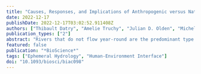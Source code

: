 ```yaml
---
title: "Causes, Responses, and Implications of Anthropogenic versus Natural Flow Intermittence in River Networks"
date: 2022-12-17
publishDate: 2022-12-17T03:02:52.911408Z
authors: ["Thibault Datry", "Amelie Truchy", "Julian D. Olden", "Michelle H. Busch", "Rachel Stubbington", "Walter K. Dodds", "Sam Zipper", "Songyan Yu", "Mathis L. Messager", "Jonathan D. Tonkin", "Kendra E. Kaiser", "John C. Hammond", "Eric K. Moody", "Ryan M. Burrows", "Romain Sarremejane", "Amanda G. DelVecchia", "Megan L. Fork", "Chelsea J. Little", "Richard H. Walker", "Annika K. Walter", "Daniel Allen"]
publication_types: ["2"]
abstract: "Rivers that do not flow year-round are the predominant type of running waters on Earth. Despite a burgeoning literature on natural flow intermittence (NFI), knowledge about the hydrological causes and ecological effects of human-induced, anthropogenic flow intermittence (AFI) remains limited. NFI and AFI could generate contrasting hydrological and biological responses in rivers because of distinct underlying causes of drying and evolutionary adaptations of their biota. We first review the causes of AFI and show how different anthropogenic drivers alter the timing, frequency and duration of drying, compared with NFI. Second, we evaluate the possible differences in biodiversity responses, ecological functions, and ecosystem services between NFI and AFI. Last, we outline knowledge gaps and management needs related to AFI. Because of the distinct hydrologic characteristics and ecological impacts of AFI, ignoring the distinction between NFI and AFI could undermine management of intermittent rivers and ephemeral streams and exacerbate risks to the ecosystems and societies downstream."
featured: false
publication: "*BioScience*"
tags: ["Ephemeral Hydrology", "Human-Environment Interface"]
doi: "10.1093/biosci/biac098"
---
```


